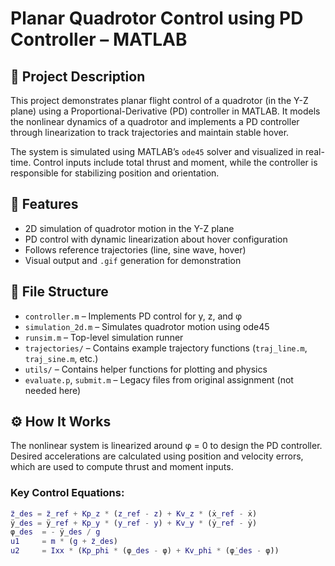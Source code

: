 # Planar Quadrotor Control using PD Controller – MATLAB

## 📌 Project Description

This project demonstrates planar flight control of a quadrotor (in the Y-Z plane) using a Proportional-Derivative (PD) controller in MATLAB. It models the nonlinear dynamics of a quadrotor and implements a PD controller through linearization to track trajectories and maintain stable hover.

The system is simulated using MATLAB’s `ode45` solver and visualized in real-time. Control inputs include total thrust and moment, while the controller is responsible for stabilizing position and orientation.

## 🚁 Features

- 2D simulation of quadrotor motion in the Y-Z plane
- PD control with dynamic linearization about hover configuration
- Follows reference trajectories (line, sine wave, hover)
- Visual output and `.gif` generation for demonstration

## 📂 File Structure

- `controller.m` – Implements PD control for y, z, and φ
- `simulation_2d.m` – Simulates quadrotor motion using ode45
- `runsim.m` – Top-level simulation runner
- `trajectories/` – Contains example trajectory functions (`traj_line.m`, `traj_sine.m`, etc.)
- `utils/` – Contains helper functions for plotting and physics
- `evaluate.p`, `submit.m` – Legacy files from original assignment (not needed here)

## ⚙️ How It Works

The nonlinear system is linearized around φ = 0 to design the PD controller. Desired accelerations are calculated using position and velocity errors, which are used to compute thrust and moment inputs.

### Key Control Equations:

```matlab
z̈_des = z̈_ref + Kp_z * (z_ref - z) + Kv_z * (ẋ_ref - ẋ)
ÿ_des = ÿ_ref + Kp_y * (y_ref - y) + Kv_y * (ẏ_ref - ẏ)
φ_des  = - ÿ_des / g
u1     = m * (g + z̈_des)
u2     = Ixx * (Kp_phi * (φ_des - φ) + Kv_phi * (φ̇_des - φ̇))
